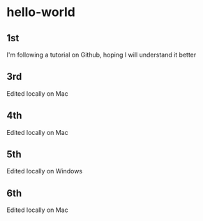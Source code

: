 # hello-world
## 1st
I'm following a tutorial on Github, hoping I will understand it better
## 3rd
Edited locally on Mac
## 4th
Edited locally on Mac
## 5th
Edited locally on Windows
## 6th
Edited locally on Mac
